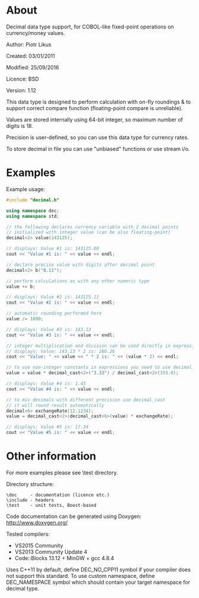 # About     
Decimal data type support, for COBOL-like fixed-point operations on currency/money values.

Author: Piotr Likus

Created: 03/01/2011

Modified: 25/09/2016

Licence: BSD

Version: 1.12

This data type is designed to perform calculation with on-fly  roundings
&  to  support  correct  compare  function  (floating-point  compare  is
unreliable).

Values are stored internally using 64-bit integer, so maximum number of
digits is 18.

Precision is user-defined, so you can use this data  type  for  currency
rates.

To store decimal in file you can use "unbiased" functions or use stream i/o.

# Examples

Example usage:
```c++
#include "decimal.h"

using namespace dec;
using namespace std;

// the following declares currency variable with 2 decimal points
// initialized with integer value (can be also floating-point)
decimal<2> value(143125);

// displays: Value #1 is: 143125.00
cout << "Value #1 is: " << value << endl;

// declare precise value with digits after decimal point
decimal<2> b("0.11");

// perform calculations as with any other numeric type
value += b;

// displays: Value #2 is: 143125.11
cout << "Value #2 is: " << value << endl;

// automatic rounding performed here
value /= 1000;

// displays: Value #3 is: 143.13
cout << "Value #3 is: " << value << endl;

// integer multiplication and division can be used directly in expression
// displays: Value: 143.13 * 2 is: 286.26
cout << "Value: " << value << " * 2 is: " << (value * 2) << endl;

// to use non-integer constants in expressions you need to use decimal_cast
value = value * decimal_cast<2>("3.33") / decimal_cast<2>(333.0);

// displays: Value #4 is: 1.43
cout << "Value #4 is: " << value << endl;

// to mix decimals with different precision use decimal_cast
// it will round result automatically
decimal<6> exchangeRate(12.1234);
value = decimal_cast<2>(decimal_cast<6>(value) * exchangeRate);

// displays: Value #5 is: 17.34
cout << "Value #5 is: " << value << endl;
```

# Other information
For more examples please see \test directory.

Directory structure:
```
\doc     - documentation (licence etc.)
\include - headers
\test    - unit tests, Boost-based
```

Code documentation can be generated using Doxygen:
http://www.doxygen.org/

Tested compilers:

- VS2015 Community 
- VS2013 Community Update 4
- Code::Blocks 13.12 + MinGW + gcc 4.8.4

Uses C++11 by default, define DEC_NO_CPP11 symbol if your compiler does not support this standard.
To use custom namespace, define DEC_NAMESPACE symbol which should contain your target namespace for decimal type.
